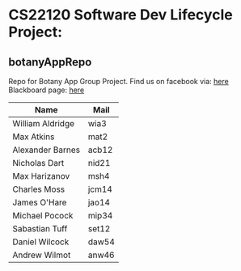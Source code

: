 CS22120 Software Dev Lifecycle Project:
=============

botanyAppRepo
-------------

Repo for Botany App Group Project. Find us on facebook via: [here](http://goo.gl/TEXzwb)
Blackboard page: [here](https://blackboard.aber.ac.uk/webapps/blackboard/content/listContent.jsp?course_id=_9317_1&content_id=_369328_1&mode=reset)

| Name             | Mail  |
|------------------|-------|
| William Aldridge | wia3  |
| Max Atkins       | mat2  |
| Alexander Barnes | acb12 |
| Nicholas Dart    | nid21 |
| Max Harizanov    | msh4  |
| Charles Moss     | jcm14 |
| James O'Hare     | jao14 |
| Michael Pocock   | mip34 |
| Sabastian Tuff   | set12 |
| Daniel Wilcock   | daw54 |
| Andrew Wilmot    | anw46 |